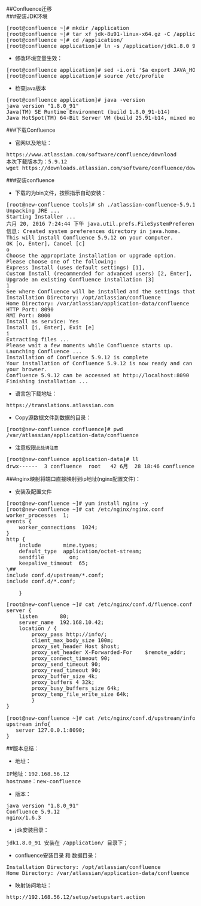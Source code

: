 ##Confluence迁移  
###安装JDK环境
<pre>
[root@confluence ~]# mkdir /application
[root@confluence ~]# tar xf jdk-8u91-linux-x64.gz -C /application/
[root@confluence ~]# cd /application/
[root@confluence application]# ln -s /application/jdk1.8.0_91/ /application/jdk
</pre>
* 修改环境变量生效：
<pre>
[root@confluence application]# sed -i.ori '$a export JAVA_HOME=/application/jdk\nexport PATH=$JAVA_HOME/bin:$JAVA_HOME/jre/bin:$PATH\nexport CLASSPATH=.$CLASSPATH:$JAVA_HOME/lib:$JAVA_HOME/jre/lib:$JAVA_HOME/lib/tools.jar' /etc/profile
[root@confluence application]# source /etc/profile
</pre>
* 检查java版本
<pre>
[root@confluence application]# java -version
java version "1.8.0_91"
Java(TM) SE Runtime Environment (build 1.8.0_91-b14)
Java HotSpot(TM) 64-Bit Server VM (build 25.91-b14, mixed mode)
</pre>

###下载Confluence
* 官网以及地址：
<pre>
https://www.atlassian.com/software/confluence/download
本次下载版本为：5.9.12
wget https://downloads.atlassian.com/software/confluence/downloads/atlassian-confluence-5.9.12-x64.bin
</pre>

###安装confluence
* 下载的为bin文件，按照指示自动安装：
<pre>
[root@new-confluence tools]# sh ./atlassian-confluence-5.9.12-x64.bin 
Unpacking JRE ...
Starting Installer ...
六月 20, 2016 7:24:44 下午 java.util.prefs.FileSystemPreferences$2 run
信息: Created system preferences directory in java.home.  
This will install Confluence 5.9.12 on your computer.
OK [o, Enter], Cancel [c]
o
Choose the appropriate installation or upgrade option.
Please choose one of the following:
Express Install (uses default settings) [1], 
Custom Install (recommended for advanced users) [2, Enter], 
Upgrade an existing Confluence installation [3]
1
See where Confluence will be installed and the settings that will be used.
Installation Directory: /opt/atlassian/confluence 
Home Directory: /var/atlassian/application-data/confluence 
HTTP Port: 8090 
RMI Port: 8000 
Install as service: Yes 
Install [i, Enter], Exit [e]
i   
Extracting files ...    
Please wait a few moments while Confluence starts up.
Launching Confluence ...
Installation of Confluence 5.9.12 is complete
Your installation of Confluence 5.9.12 is now ready and can be accessed via
your browser.
Confluence 5.9.12 can be accessed at http://localhost:8090
Finishing installation ...
</pre>

* 语言包下载地址：
<pre>
https://translations.atlassian.com
</pre>

* Copy源数据文件到数据的目录：
<pre>
[root@new-confluence confluence]# pwd
/var/atlassian/application-data/confluence
</pre>

* 注意权限```此处请注意```
<pre>
[root@new-confluence application-data]# ll
drwx------  3 confluence  root   42 6月  28 18:46 confluence 
</pre>

###nginx映射将端口直接映射到ip地址(nginx配置文件)：
* 安装及配置文件
<pre>
[root@new-confluence ~]# yum install nginx -y
[root@new-confluence ~]# cat /etc/nginx/nginx.conf
worker_processes  1;
events {
    worker_connections  1024;
}
http {
    include       mime.types;
    default_type  application/octet-stream;
    sendfile        on;
    keepalive_timeout  65;
\##
include conf.d/upstream/*.conf;
include conf.d/*.conf;

    }
</pre>
<pre>
[root@new-confluence ~]# cat /etc/nginx/conf.d/fluence.conf 
server {
    listen       80;
    server_name  192.168.10.42;
    location / {
        proxy_pass http://info/;
        client_max_body_size 100m;
        proxy_set_header Host $host;
        proxy_set_header X-Forwarded-For    $remote_addr;
        proxy_connect_timeout 90;
        proxy_send_timeout 90;
        proxy_read_timeout 90;
        proxy_buffer_size 4k;
        proxy_buffers 4 32k;
        proxy_busy_buffers_size 64k;
        proxy_temp_file_write_size 64k;
        }
}

[root@new-confluence ~]# cat /etc/nginx/conf.d/upstream/info.conf 
upstream info{
   server 127.0.0.1:8090;
}
</pre>

##版本总结：
* 地址：  
<pre>
IP地址：192.168.56.12
hostname：new-confluence
</pre>
* 版本：  
<pre>
java version "1.8.0_91"
Confluence 5.9.12 
nginx/1.6.3
</pre>
* jdk安装目录：
<pre>
jdk1.8.0_91 安装在 /application/ 目录下；
</pre>
* confluence安装目录 和 数据目录：
<pre>
Installation Directory: /opt/atlassian/confluence    
Home Directory: /var/atlassian/application-data/confluence   
</pre>
* 映射访问地址：   
<pre>
http://192.168.56.12/setup/setupstart.action
</pre>

